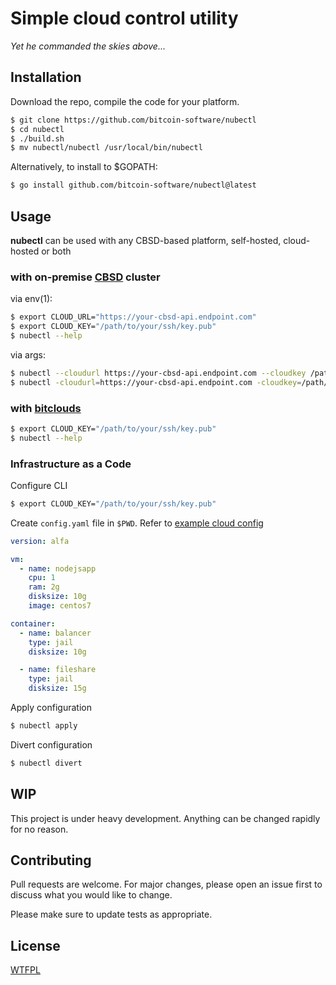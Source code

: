 # Simple cloud control utility
*Yet he commanded the skies above...*


## Installation

Download the repo, compile the code for your platform.

```bash
$ git clone https://github.com/bitcoin-software/nubectl
$ cd nubectl
$ ./build.sh
$ mv nubectl/nubectl /usr/local/bin/nubectl

```

Alternatively, to install to $GOPATH:
```bash
$ go install github.com/bitcoin-software/nubectl@latest
```

## Usage

**nubectl** can be used with any CBSD-based platform, self-hosted, cloud-hosted or both

### with on-premise [CBSD](https://github.com/cbsd/cbsd) cluster

via env(1):

```bash
$ export CLOUD_URL="https://your-cbsd-api.endpoint.com"
$ export CLOUD_KEY="/path/to/your/ssh/key.pub"
$ nubectl --help
```

via args:

```bash
$ nubectl --cloudurl https://your-cbsd-api.endpoint.com --cloudkey /path/to/your/ssh/key.pub
$ nubectl -cloudurl=https://your-cbsd-api.endpoint.com -cloudkey=/path/to/your/ssh/key.pub
```

### with [bitclouds](https://bitclouds.sh)
```bash
$ export CLOUD_KEY="/path/to/your/ssh/key.pub"
$ nubectl --help
```

### Infrastructure as a Code

Configure CLI

```bash
$ export CLOUD_KEY="/path/to/your/ssh/key.pub"
```

Create `config.yaml` file in `$PWD`. Refer to [example cloud config](dist.cloud.yaml)

```yaml
version: alfa

vm:
  - name: nodejsapp
    cpu: 1
    ram: 2g
    disksize: 10g
    image: centos7

container:
  - name: balancer
    type: jail
    disksize: 10g

  - name: fileshare
    type: jail
    disksize: 15g
```

Apply configuration

```bash
$ nubectl apply
```

Divert configuration

```bash
$ nubectl divert
```


## WIP
This project is under heavy development. Anything can be changed rapidly for no reason.

## Contributing
Pull requests are welcome. For major changes, please open an issue first to discuss what you would like to change.

Please make sure to update tests as appropriate.

## License
[WTFPL](http://www.wtfpl.net/)
